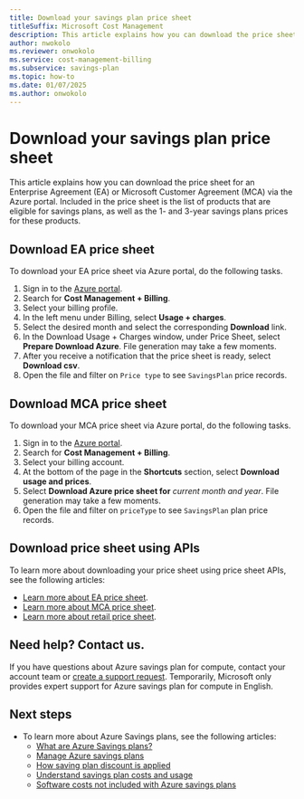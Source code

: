 ```yaml
---
title: Download your savings plan price sheet
titleSuffix: Microsoft Cost Management
description: This article explains how you can download the price sheet for an Enterprise Agreement (EA) or Microsoft Customer Agreement (MCA).
author: nwokolo
ms.reviewer: onwokolo
ms.service: cost-management-billing
ms.subservice: savings-plan
ms.topic: how-to
ms.date: 01/07/2025
ms.author: onwokolo
---
```


# Download your savings plan price sheet

This article explains how you can download the price sheet for an Enterprise Agreement (EA) or Microsoft Customer Agreement (MCA) via the Azure portal. Included in the price sheet is the list of products that are eligible for savings plans, as well as the 1- and 3-year savings plans prices for these products.

## Download EA price sheet

To download your EA price sheet via Azure portal, do the following tasks.

1. Sign in to the [Azure portal](https://portal.azure.com/).
2. Search for **Cost Management + Billing**.
3. Select your billing profile.
4. In the left menu under Billing, select **Usage + charges**.
5. Select the desired month and select the corresponding **Download** link.
6. In the Download Usage + Charges window, under Price Sheet, select **Prepare Download Azure**. File generation may take a few moments.
7. After you receive a notification that the price sheet is ready, select **Download csv**.
8. Open the file and filter on `Price type` to see `SavingsPlan` price records.

## Download MCA price sheet

To download your MCA price sheet via Azure portal, do the following tasks.

1. Sign in to the [Azure portal](https://portal.azure.com/).
2. Search for **Cost Management + Billing**.
3. Select your billing account.
4. At the bottom of the page in the **Shortcuts** section, select **Download usage and prices**.
5. Select **Download Azure price sheet for** _current month and year_. File generation may take a few moments.
6. Open the file and filter on `priceType` to see `SavingsPlan` plan price records.

## Download price sheet using APIs
To learn more about downloading your price sheet using price sheet APIs, see the following articles:
  - [Learn more about EA price sheet](/rest/api/cost-management/price-sheet).
  - [Learn more about MCA price sheet](/rest/api/consumption/price-sheet).
  - [Learn more about retail price sheet](/rest/api/cost-management/retail-prices/azure-retail-prices).


## Need help? Contact us.

If you have questions about Azure savings plan for compute, contact your account team or [create a support request](https://portal.azure.com/#blade/Microsoft_Azure_Support/HelpAndSupportBlade/newsupportrequest). Temporarily, Microsoft only provides expert support for Azure savings plan for compute in English.

## Next steps

- To learn more about Azure Savings plans, see the following articles:
  - [What are Azure Savings plans?](savings-plan-compute-overview.md)
  - [Manage Azure savings plans](manage-savings-plan.md)
  - [How saving plan discount is applied](discount-application.md)
  - [Understand savings plan costs and usage](utilization-cost-reports.md)
  - [Software costs not included with Azure savings plans](software-costs-not-included.md)
